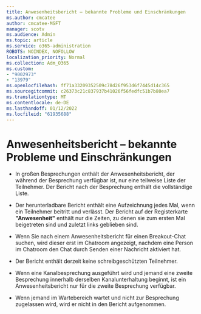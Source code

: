 ```yaml
---
title: Anwesenheitsbericht – bekannte Probleme und Einschränkungen
ms.author: cmcatee
author: cmcatee-MSFT
manager: scotv
ms.audience: Admin
ms.topic: article
ms.service: o365-administration
ROBOTS: NOINDEX, NOFOLLOW
localization_priority: Normal
ms.collection: Adm_O365
ms.custom:
- "9002973"
- "13979"
ms.openlocfilehash: ff71a33209352509c78d26f953d6f7445d14c365
ms.sourcegitcommit: c26373c21c837937b41026f56fedfc51b7b80ea7
ms.translationtype: MT
ms.contentlocale: de-DE
ms.lasthandoff: 01/12/2022
ms.locfileid: "61935688"
---
```

# <a name="attendance-report-known-issues-and-limitations"></a>Anwesenheitsbericht – bekannte Probleme und Einschränkungen

- In großen Besprechungen enthält der Anwesenheitsbericht, der während der Besprechung verfügbar ist, nur eine teilweise Liste der Teilnehmer. Der Bericht nach der Besprechung enthält die vollständige Liste. 

- Der herunterladbare Bericht enthält eine Aufzeichnung jedes Mal, wenn ein Teilnehmer beitritt und verlässt. Der Bericht auf der Registerkarte **"Anwesenheit"** enthält nur die Zeiten, zu denen sie zum ersten Mal beigetreten sind und zuletzt links geblieben sind.

- Wenn Sie nach einem Anwesenheitsbericht für einen Breakout-Chat suchen, wird dieser erst im Chatroom angezeigt, nachdem eine Person im Chatroom den Chat durch Senden einer Nachricht aktiviert hat.

- Der Bericht enthält derzeit keine schreibgeschützten Teilnehmer.

- Wenn eine Kanalbesprechung ausgeführt wird und jemand eine zweite Besprechung innerhalb derselben Kanalunterhaltung beginnt, ist ein Anwesenheitsbericht nur für die zweite Besprechung verfügbar.

- Wenn jemand im Wartebereich wartet und nicht zur Besprechung zugelassen wird, wird er nicht in den Bericht aufgenommen.